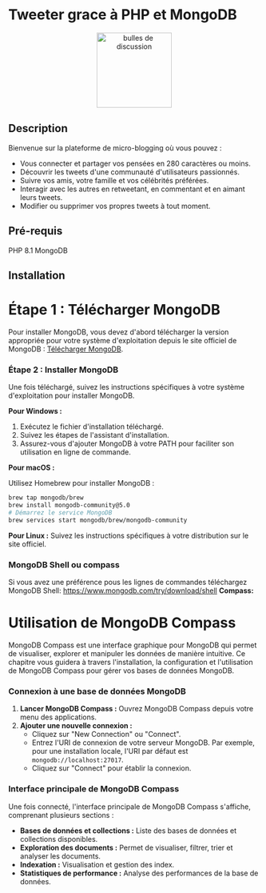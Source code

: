 # Tweeter grace à PHP et MongoDB
<div align=center>
<img src="https://media.istockphoto.com/id/1337229983/fr/photo/symbole-de-bulle-ou-de-signe-de-commentaire-sur-fond-jaune.jpg?s=2048x2048&w=is&k=20&c=ZKILp1ZeypAQcBqZVcsrWNnFkn5xUMPf2ZcOBjIo_rI=" alt="bulles de discussion" width="150px" />
</div>

## Description

Bienvenue sur la plateforme de micro-blogging où vous pouvez :

- Vous connecter et partager vos pensées en 280 caractères ou moins.
- Découvrir les tweets d'une communauté d'utilisateurs passionnés.
- Suivre vos amis, votre famille et vos célébrités préférées.
- Interagir avec les autres en retweetant, en commentant et en aimant leurs tweets.
- Modifier ou supprimer vos propres tweets à tout moment.
## Pré-requis
PHP 8.1
MongoDB
## Installation

# Étape 1 : Télécharger MongoDB

Pour installer MongoDB, vous devez d'abord télécharger la version appropriée pour votre système d'exploitation depuis le site officiel de MongoDB : [Télécharger MongoDB](https://www.mongodb.com/try/download/community).

### Étape 2 : Installer MongoDB

Une fois téléchargé, suivez les instructions spécifiques à votre système d'exploitation pour installer MongoDB.

**Pour Windows :**

1. Exécutez le fichier d'installation téléchargé.
2. Suivez les étapes de l'assistant d'installation.
3. Assurez-vous d'ajouter MongoDB à votre PATH pour faciliter son utilisation en ligne de commande.

**Pour macOS :**

Utilisez Homebrew pour installer MongoDB :

```bash
brew tap mongodb/brew
brew install mongodb-community@5.0
# Démarrez le service MongoDB
brew services start mongodb/brew/mongodb-community
```

**Pour Linux :**
Suivez les instructions spécifiques à votre distribution sur le site officiel.

### MongoDB Shell ou compass
Si vous avez une préférence pous les lignes de commandes téléchargez MongoDB Shell:
https://www.mongodb.com/try/download/shell
**Compass:**
# Utilisation de MongoDB Compass

MongoDB Compass est une interface graphique pour MongoDB qui permet de visualiser, explorer et manipuler les données de manière intuitive. Ce chapitre vous guidera à travers l'installation, la configuration et l'utilisation de MongoDB Compass pour gérer vos bases de données MongoDB.

### Connexion à une base de données MongoDB

1. **Lancer MongoDB Compass :** Ouvrez MongoDB Compass depuis votre menu des applications.
2. **Ajouter une nouvelle connexion :**
    - Cliquez sur "New Connection" ou "Connect".
    - Entrez l'URI de connexion de votre serveur MongoDB. Par exemple, pour une installation locale, l'URI par défaut est `mongodb://localhost:27017`.
    - Cliquez sur "Connect" pour établir la connexion.

### Interface principale de MongoDB Compass

Une fois connecté, l'interface principale de MongoDB Compass s'affiche, comprenant plusieurs sections :

- **Bases de données et collections :** Liste des bases de données et collections disponibles.
- **Exploration des documents :** Permet de visualiser, filtrer, trier et analyser les documents.
- **Indexation :** Visualisation et gestion des index.
- **Statistiques de performance :** Analyse des performances de la base de données.
